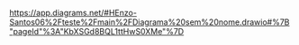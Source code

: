 https://app.diagrams.net/#HEnzo-Santos06%2Fteste%2Fmain%2FDiagrama%20sem%20nome.drawio#%7B"pageId"%3A"KbXSGd8BQL1ttHwS0XMe"%7D

